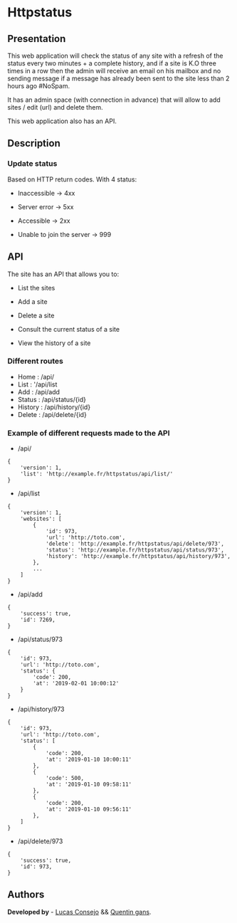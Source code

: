 # Httpstatus

## Presentation 

This web application will check the status of any site with a refresh of the status every two minutes + a complete history, and if a site is K.O three times in a row then the admin will receive an email on his mailbox and no sending message if a message has already been sent to the site less than 2 hours ago #NoSpam.

It has an admin space (with connection in advance) that will allow to add sites / edit (url) and delete them.

This web application also has an API.

## Description 

### Update status

Based on HTTP return codes. With 4 status:

- Inaccessible -> 4xx

- Server error -> 5xx

- Accessible -> 2xx

- Unable to join the server -> 999

## API

The site has an API that allows you to:

- List the sites

- Add a site

- Delete a site

- Consult the current status of a site

- View the history of a site

### Different routes

- Home : /api/
- List : '/api/list
- Add : /api/add
- Status : /api/status/{id}
- History : /api/history/{id}
- Delete : /api/delete/{id}

### Example of different requests made to the API

- /api/

```
{
    'version': 1,
    'list': 'http://example.fr/httpstatus/api/list/'
}
```

- /api/list

```
{
    'version': 1,
    'websites': [
        {
            'id': 973,
            'url': 'http://toto.com',
            'delete': 'http://example.fr/httpstatus/api/delete/973',
            'status': 'http://example.fr/httpstatus/api/status/973',
            'history': 'http://example.fr/httpstatus/api/history/973',
        },
        ...
    ]
}
```

- /api/add

```
{
    'success': true,
    'id': 7269,
}
```

- /api/status/973

```
{
    'id': 973,
    'url': 'http://toto.com',
    'status': {
        'code': 200,
        'at': '2019-02-01 10:00:12'
    }
}
```

- /api/history/973

```
{
    'id': 973,
    'url': 'http://toto.com',
    'status': [
        {
            'code': 200,
            'at': '2019-01-10 10:00:11'
        },
        {
            'code': 500,
            'at': '2019-01-10 09:58:11'
        },
        {
            'code': 200,
            'at': '2019-01-10 09:56:11'
        },
    ]
}
```

- /api/delete/973

```
{
    'success': true,
    'id': 973,
}
```

## Authors

**Developed by** - [Lucas Consejo](https://github.com/lucasconsejo) && [Quentin gans](https://github.com/QuentG).
